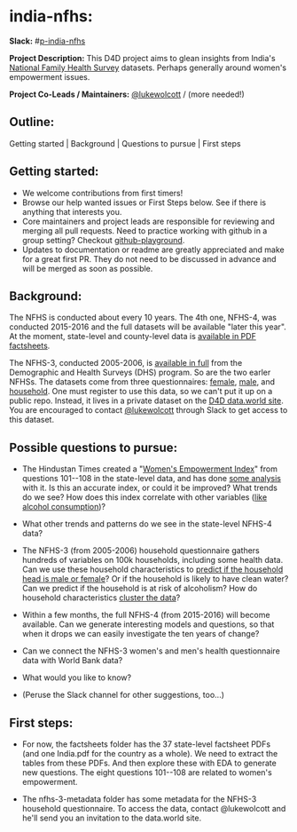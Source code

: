 # india-nfhs:

**Slack:** #[p-india-nfhs](https://datafordemocracy.slack.com/messages/p-india-nfhs)

**Project Description:**
This D4D project aims to glean insights from India's [National Family
Health Survey](http://rchiips.org/nfhs/factsheet_NFHS-4.shtml) datasets.  Perhaps generally around women's empowerment
issues.


**Project Co-Leads / Maintainers:** [@lukewolcott](https://datafordemocracy.slack.com/messages/@lukewolcott/) / (more needed!)  

<!--
**Data:** [https://data.world/data4democracy/[project-name]](link)   
_Note: Create dataset for project in data.world and link it here._
-->

## Outline:

Getting started | Background | Questions to pursue | First steps

## Getting started:
* We welcome contributions from first timers!
* Browse our help wanted issues or First Steps below. See if there is anything that interests you.
* Core maintainers and project leads are responsible for reviewing and merging all pull requests. Need to practice working with github in a group setting? Checkout [github-playground](https://github.com/Data4Democracy/github-playground).
* Updates to documentation or readme are greatly appreciated and make for a great first PR. They do not need to be discussed in advance and will be merged as soon as possible.


## Background:

The NFHS is conducted about every 10 years.  The 4th one, NFHS-4, was
conducted 2015-2016 and the full datasets will be available "later
this year".  At the moment, state-level and county-level data is
[available in PDF factsheets](http://rchiips.org/nfhs/factsheet_NFHS-4.shtml).

The NFHS-3, conducted 2005-2006, is [available in full](http://www.dhsprogram.com/what-we-do/survey/survey-display-264.cfm) from the Demographic and Health Surveys (DHS) program.  So are the two earler NFHSs.
The datasets come from three questionnaires: [female](http://rchiips.org/NFHS/NFHS4/schedules/NFHS-4Womans.pdf), [male](http://rchiips.org/NFHS/NFHS4/schedules/NFHS-4Mans.pdf), and
[household](http://rchiips.org/NFHS/NFHS4/schedules/NFHS-4Household.pdf).  One must register to use this
data, so we can't put it up on a public repo.  Instead, it lives in a private dataset on the [D4D data.world site](https://data.world/data4democracy).   You are encouraged to contact [@lukewolcott](https://datafordemocracy.slack.com/messages/@lukewolcott/) through Slack to get access to this dataset.

## Possible questions to pursue:

* The Hindustan Times created a "[Women's Empowerment
  Index](https://github.com/HindustanTimesLabs/women-empowerment-index)"
  from questions 101--108 in the state-level data, and has done [some
  analysis](http://www.hindustantimes.com/interactives/women-empowerment-index/)
  with it.  Is this an accurate index, or could it be improved?  What
  trends do we see? How does this index correlate
  with other variables ([like alcohol consumption](https://lukewolcott.github.io/InTheResistance/Week15/IndiaAlcoholWomenEmpowerment.html))?

* What other trends and patterns do we see in the state-level NFHS-4
  data?

* The NFHS-3 (from 2005-2006) household questionnaire gathers hundreds
  of variables on 100k households, including some health data.  Can we
  use these household characteristics to [predict if the household head
  is male or female](https://lukewolcott.github.io/InTheResistance/Week20/NFHS-DHS-V-v3.html)?  Or if the household is likely to have clean
  water?  Can we predict if the household is at risk of alcoholism?  How do household characteristics [cluster the data](https://lukewolcott.github.io/InTheResistance/Week19/NFHS-DHS-V.html)?  

* Within a few months, the full NFHS-4 (from 2015-2016) will become
  available.  Can we generate interesting models and questions, so
  that when it drops we can easily investigate the ten years of
  change?

* Can we connect the NFHS-3 women's and men's health questionnaire
  data with World Bank data?  

* What would you like to know?

* (Peruse the Slack channel for other suggestions, too...)

## First steps:

* For now, the factsheets folder has the 37 state-level factsheet PDFs
  (and one India.pdf for the country as a whole).  We need to extract
  the tables from these PDFs.  And then explore these with EDA to
  generate new questions.  The eight questions 101--108 are related to
  women's empowerment.

* The nfhs-3-metadata folder has some metadata for the NFHS-3 household
  questionnaire.  To access the data, contact @lukewolcott and he'll send you an invitation to the data.world site.

